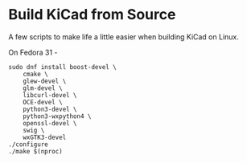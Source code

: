 [![<KiCad Build Scripts>](https://circleci.com/gh/BrianSidebotham/kicad-build.svg?style=shield)](https://www.valvers.com)

# Build KiCad from Source

A few scripts to make life a little easier when building KiCad on Linux.

On Fedora 31 -

    sudo dnf install boost-devel \
        cmake \
        glew-devel \
        glm-devel \
        libcurl-devel \
        OCE-devel \
        python3-devel \
        python3-wxpython4 \
        openssl-devel \
        swig \
        wxGTK3-devel
    ./configure
    ./make $(nproc)
